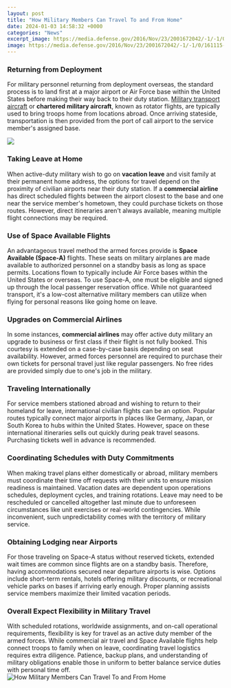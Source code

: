 ```yaml
---
layout: post
title: "How Military Members Can Travel To and From Home"
date: 2024-01-03 14:58:32 +0000
categories: "News"
excerpt_image: https://media.defense.gov/2016/Nov/23/2001672042/-1/-1/0/161115-F-MC546-001.JPG
image: https://media.defense.gov/2016/Nov/23/2001672042/-1/-1/0/161115-F-MC546-001.JPG
---
```


### Returning from Deployment
For military personnel returning from deployment overseas, the standard process is to land first at a major airport or Air Force base within the United States before making their way back to their duty station. [Military transport aircraft](https://logurl.github.io/2024-01-06-u5fb7-u610f-u5fd7-u90e8-u843d-u7684-u5f62-u6210-u4e0e-u5206-u5e03/) or **chartered military aircraft**, known as rotator flights, are typically used to bring troops home from locations abroad. Once arriving stateside, transportation is then provided from the port of call airport to the service member's assigned base.

![](https://images05.military.com/sites/default/files/media/spouse/2017/01/army-family-walking-1200x800.jpg)
### Taking Leave at Home
When active-duty military wish to go on **vacation leave** and visit family at their permanent home address, the options for travel depend on the proximity of civilian airports near their duty station. If a **commercial airline** has direct scheduled flights between the airport closest to the base and one near the service member's hometown, they could purchase tickets on those routes. However, direct itineraries aren't always available, meaning multiple flight connections may be required. 
### Use of Space Available Flights
An advantageous travel method the armed forces provide is **Space Available (Space-A)** flights. These seats on military airplanes are made available to authorized personnel on a standby basis as long as space permits. Locations flown to typically include Air Force bases within the United States or overseas. To use Space-A, one must be eligible and signed up through the local passenger reservation office. While not guaranteed transport, it's a low-cost alternative military members can utilize when flying for personal reasons like going home on leave.
### Upgrades on Commercial Airlines 
In some instances, **commercial airlines** may offer active duty military an upgrade to business or first class if their flight is not fully booked. This courtesy is extended on a case-by-case basis depending on seat availability. However, armed forces personnel are required to purchase their own tickets for personal travel just like regular passengers. No free rides are provided simply due to one's job in the military. 
### Traveling Internationally
For service members stationed abroad and wishing to return to their homeland for leave, international civilian flights can be an option. Popular routes typically connect major airports in places like Germany, Japan, or South Korea to hubs within the United States. However, space on these international itineraries sells out quickly during peak travel seasons. Purchasing tickets well in advance is recommended. 
### Coordinating Schedules with Duty Commitments 
When making travel plans either domestically or abroad, military members must coordinate their time off requests with their units to ensure mission readiness is maintained. Vacation dates are dependent upon operations schedules, deployment cycles, and training rotations. Leave may need to be rescheduled or cancelled altogether last minute due to unforeseen circumstances like unit exercises or real-world contingencies. While inconvenient, such unpredictability comes with the territory of military service.
### Obtaining Lodging near Airports
For those traveling on Space-A status without reserved tickets, extended wait times are common since flights are on a standby basis. Therefore, having accommodations secured near departure airports is wise. Options include short-term rentals, hotels offering military discounts, or recreational vehicle parks on bases if arriving early enough. Proper planning assists service members maximize their limited vacation periods.
### Overall Expect Flexibility in Military Travel
With scheduled rotations, worldwide assignments, and on-call operational requirements, flexibility is key for travel as an active duty member of the armed forces. While commercial air travel and Space Available flights help connect troops to family when on leave, coordinating travel logistics requires extra diligence. Patience, backup plans, and understanding of military obligations enable those in uniform to better balance service duties with personal time off.
![How Military Members Can Travel To and From Home](https://media.defense.gov/2016/Nov/23/2001672042/-1/-1/0/161115-F-MC546-001.JPG)